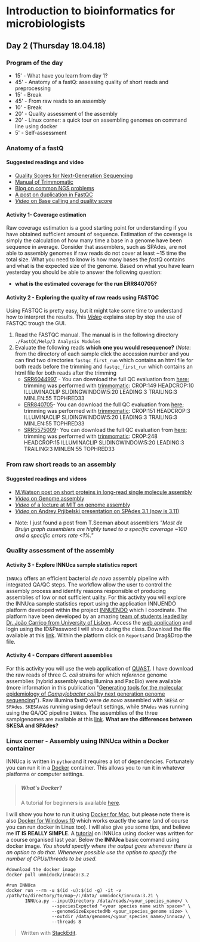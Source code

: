 ﻿# Introduction to bioinformatics for microbiologists

## Day 2 (Thursday 18.04.18)

### Program of the day

* 15'  - What have you learn from day 1?
* 45' - Anatomy of a fastQ: assessing quality of short reads and preprocessing
* 15' - Break
* 45' - From raw reads to an assembly
* 10' - Break
* 20' - Quality assessment of the assembly 
* 20' - Linux corner: a quick tour on assembling genomes on command line using docker
*  5' - Self-assessment
### Anatomy of a fastQ
#### Suggested readings and video
* [Quality Scores for Next-Generation Sequencing](https://www.illumina.com/documents/products/technotes/technote_Q-Scores.pdf)
* [Manual of Trimmomatic](https://www.google.fi/url?sa=t&rct=j&q=&esrc=s&source=web&cd=1&ved=0ahUKEwjL_vLMjcPaAhVQKywKHSCqAVsQFggnMAA&url=http%3A%2F%2Fwww.usadellab.org%2Fcms%2Fuploads%2Fsupplementary%2FTrimmomatic%2FTrimmomaticManual_V0.32.pdf&usg=AOvVaw1UrW4bh4XHUrc0Y9o7K9O1)
* [Blog on common NGS problems](https://sequencing.qcfail.com/)
* [A post on duplication in FastQC](http://proteo.me.uk/2013/09/a-new-way-to-look-at-duplication-in-fastqc-v0-11/)
* [*Video* on Base calling and quality score](https://www.youtube.com/watch?v=U4QnpciIJhM&t=8s)

#### Activity 1- Coverage estimation
Raw coverage estimation is a good starting point for understanding if you have obtained sufficient amount of sequence. Estimation of the coverage is simply the calculation of how many time a base in a genome have been sequence in average. Consider that assemblers, such as SPAdes, are not able to assembly genomes if raw reads do not cover at least ~15 time the total size. What you need to know is how many bases the *fastQ* contains and what is the expected size of the genome. Based on what you have learn yesterday you should be able to answer the following question:
* **what is the estimated coverage for the run ERR840705?**
#### Activity 2 - Exploring the quality of raw reads using FASTQC
Using FASTQC is pretty easy, but it might take some time to understand how to interpret the results. This [*Video*](https://www.youtube.com/watch?v=bz93ReOv87Y) explains step by step the use of FASTQC trough the GUI. 
1. Read the FASTQC manual. The manual is in the following directory `./FastQC/Help/3 Analysis Modules`  
2. Evaluate the following reads **which one you would resequence?** 
(*Note*: from the directory of each sample click the accession number and you can find two directories `fastqc_first_run` which contains an html file for both reads before the trimming and `fastqc_first_run` which contains an html file for both reads after the trimming 
	* [SRR6044997](https://www.ebi.ac.uk/ena/data/view/SRR6044997) - You can download the full QC evaluation from [here](https://www.dropbox.com/sh/zt3gcfkq9t6dbvb/AACaVuU3jbOjo8IrHE1DSqq0a?dl=0); trimming was performed with [trimmomatic](http://www.usadellab.org/cms/?page=trimmomatic): CROP:149 HEADCROP:10 ILLUMINACLIP SLIDINGWINDOW:5:20 LEADING:3 TRAILING:3 MINLEN:55 TOPHRED33
	* [ERR840705](https://www.ebi.ac.uk/ena/data/view/ERR840705)- You can download the full QC evaluation from [here](https://www.dropbox.com/sh/m7rp2w5sfiypp17/AAA14MmV1m5bAH5X1hJBNLpqa?dl=0); trimming was performed with [trimmomatic](http://www.usadellab.org/cms/?page=trimmomatic): CROP:151 HEADCROP:3 ILLUMINACLIP SLIDINGWINDOW:5:20 LEADING:3 TRAILING:3 MINLEN:55 TOPHRED33
	* [SRR5575009](https://www.ebi.ac.uk/ena/data/view/SRR5575009)- You can download the full QC evaluation from  [here](https://www.dropbox.com/sh/05ziuunglesym3y/AAC6zby73qOj_UjlHqJ_OA1Ca?dl=0); trimming was performed with [trimmomatic](http://www.usadellab.org/cms/?page=trimmomatic): CROP:248 HEADCROP:15 ILLUMINACLIP SLIDINGWINDOW:5:20 LEADING:3 TRAILING:3 MINLEN:55 TOPHRED33
### From raw short reads to an assembly
#### Suggested readings and videos
* [M.Watson post on short proteins in long-read single molecule assembly](http://www.opiniomics.org/with-great-power-comes-great-responsibility/)
* [*Video* on Genome assembly](https://www.youtube.com/watch?v=sysnKQvqmnk)
* [*Video* of a lecture at MIT on genome assembly](https://www.youtube.com/watch?v=ZYW2AeDE6wU)
* [*Video* on Andrey Prjibelski presentation on SPAdes 3.1 (now is 3.11)](https://www.youtube.com/watch?v=vFA7BGzNMss)
- Note: I just found a post from T.Seeman about assemblers *"Most de Bruijn  graph assemblers are highly tuned to a specific coverage ~100 and a specific errors rate <1%."*
###  Quality assessment of the assembly 
#### Activity 3 - Explore INNUca sample statistics report
`INNUca` offers an efficient bacterial *de novo* assembly pipeline with integrated QA/QC steps. The workflow allow the user to control the assembly process and identify reasons responsible of producing assemblies of low or not sufficient uality. For this activity you will explore the INNUca sample statistics report using the application INNUENDO platform developed within the project [INNUENDO](http://www.innuendoweb.org) which I coordinate. The platform have been developed by an amazing [team of students leaded by Dr. João Carriço from University of Lisbon](https://github.com/B-UMMI).
Access the [web application](https://192.92.149.157/app/) and login using the ID&Password I will show during the class. Download the file available at this [link](https://www.dropbox.com/s/yqq3jmn7cr1fqn3/IBM.json?dl=0). Within the platform click on `Reports`and Drag&Drop the file.

#### Activity 4 - Compare different assemblies 
For this activity you will use the web application of [QUAST](http://quast.bioinf.spbau.ru/). 
I have download the raw reads of three *C. coli* strains for which *reference* genome assemblies (hybrid assembly using Illumina and PacBio) were available (more information in this publication "[Generating tools for the molecular epidemiology of *Campylobacter coli* by next generation genome sequencing](https://www.food.gov.uk/sites/default/files/fs101087finalreport.pdf)"). Raw illumina fastQ were *de novo* assembled with `SKESA` or `SPAdes`. `SKESA`was running using default settings, while `SPAdes` was running using the QA/QC pipeline `INNUca`. The assemblies of the three samplgenomes are available at this [link](https://www.dropbox.com/sh/dopklm8cgg5g3pj/AACidpm9Do6hRi_jq8A29XK4a?dl=0). **What are the differences between SKESA and SPAdes?**  
### Linux corner - Assembly using INNUca within a Docker container 
INNUca is written in `python`and it requires a lot of dependencies. Fortunately you can run it in a [Docker](https://www.docker.com/what-docker) container. This allows you to run it in whatever platforms or computer settings. 

> ##### What's Docker? 
> A tutorial for beginners is available [here](https://docker-curriculum.com/).

I will show you how to run it using [Docker for Mac](https://docs.docker.com/docker-for-mac/install/), but please note there is also [Docker for Windows 10](https://docs.docker.com/docker-for-windows/install/) which works exactly the same (and of course you can run docker in Linux too). 
I will also give you some tips, and believe me **IT IS REALLY SIMPLE**. A [tutorial](https://github.com/INNUENDOCON/MicrobialGenomeMetagenomeCourse/blob/master/MPM_workingwithINNUCA.md) on INNUca using docker was written for a course organised last year.
Below the **INNUca** basic command using docker image.
*You should specify where the output goes whenever there is an option to do that.*
*Whenever possible use the option to specify the number of CPUs/threads to be used.*
```
#download the docker image
docker pull ummidock/innuca:3.2

#run INNUca
docker run --rm -u $(id -u):$(id -g) -it -v /path/to/directory/to/map~/:/data/ ummidock/innuca:3.21 \
       INNUca.py --inputDirectory /data/reads/<your_species_name>/ \
                 --speciesExpected "<your species name with space>" \
                 --genomeSizeExpectedMb <your_species_genome size> \
                 --outdir /data/genomes/<your_species_name>/innuca/ \
                 --threads 8
```

> Written with [StackEdit](https://stackedit.io/).
